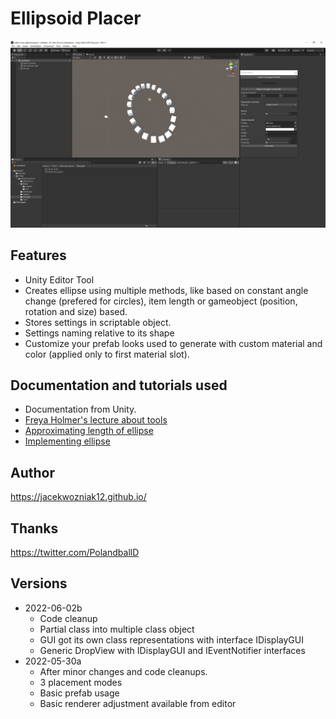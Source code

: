 # Ellipsoid Placer

![Ellipse](https://github.com/JacekWozniak12/unity-ellipsoid-placer/blob/master/Docs/Ellipse_h5_w8.PNG)
## Features
- Unity Editor Tool
- Creates ellipse using multiple methods, like based on constant angle change (prefered for circles), item length or gameobject (position, rotation and size) based. 
- Stores settings in scriptable object.
- Settings naming relative to its shape 
- Customize your prefab looks used to generate with custom material and color (applied only to first material slot).

## Documentation and tutorials used
- Documentation from Unity.
- [Freya Holmer's lecture about tools](https://www.youtube.com/watch?v=pZ45O2hg_30)
- [Approximating length of ellipse](https://www.youtube.com/watch?v=5nW3nJhBHL0)
- [Implementing ellipse](https://www.youtube.com/watch?v=mQKGRoV_jBc)

## Author
https://jacekwozniak12.github.io/

## Thanks
https://twitter.com/PolandballD 

## Versions
- 2022-06-02b
  - Code cleanup
  - Partial class into multiple class object
  - GUI got its own class representations with interface IDisplayGUI
  - Generic DropView with IDisplayGUI and IEventNotifier<T> interfaces
- 2022-05-30a
  - After minor changes and code cleanups.
  - 3 placement modes
  - Basic prefab usage
  - Basic renderer adjustment available from editor

